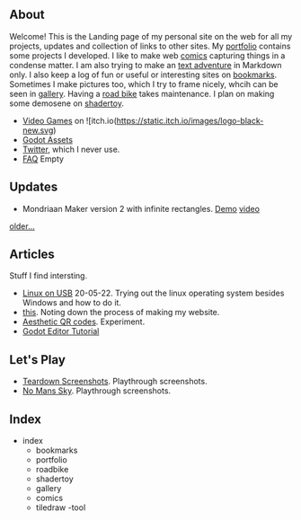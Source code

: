 ## About 
Welcome! This is the Landing page of my personal site on the web for all my projects, updates and collection of links to other sites. My [portfolio](portfolio) contains some projects I developed. I like to make web [comics](comics) capturing things in a condense matter. I am also trying to make an [text adventure](text_adventure) in Markdown only. I also keep a log of fun or useful or interesting sites on [bookmarks](bookmarks). Sometimes I make pictures too, which I try to frame nicely, whcih can be seen in [gallery](gallery). Having a [road bike](roadbike) takes maintenance. I plan on making some demosene on [shadertoy](shadertoy).

- [Video Games](https://howyoudoing.itch.io/) on ![itch.io(https://static.itch.io/images/logo-black-new.svg)
- [Godot Assets](https://godotengine.org/asset-library/asset?category=&godot_version=&sort=updated&filter=boukew99)
- [Twitter](https://twitter.com/HowYouD09409170), which I never use. 
- [FAQ](faq.md) Empty

## Updates  
- Mondriaan Maker version 2 with infinite rectangles. [Demo](https://itch.io/embed-upload/6017377?color=fac901) [video](https://youtube.com/shorts/NXs121C7QTE)

[older...](log.md)

## Articles
Stuff I find intersting.
- [Linux on USB](linux_on_usb) 20-05-22. Trying out the linux operating system besides Windows and how to do it.
- [this](this.md). Noting down the process of making my website. 
- [Aesthetic QR codes](aesthetic_qr). Experiment.
- [Godot Editor Tutorial](godot_editor)

## Let's Play
- [Teardown Screenshots](teardown). Playthrough screenshots.
- [No Mans Sky](no_mans_sky). Playthrough screenshots.

## Index
- index
	- bookmarks
	- portfolio
	- roadbike
	- shadertoy
	- gallery
	- comics
	- tiledraw
		-tool
		
